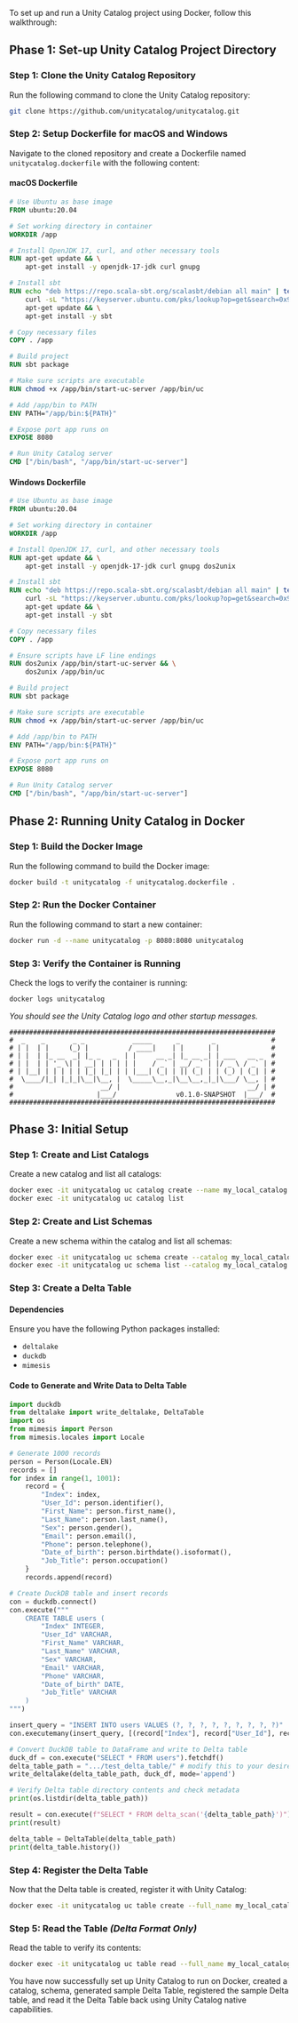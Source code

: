 To set up and run a Unity Catalog project using Docker, follow this walkthrough:

## Phase 1: Set-up Unity Catalog Project Directory

### Step 1: Clone the Unity Catalog Repository
Run the following command to clone the Unity Catalog repository:
```bash
git clone https://github.com/unitycatalog/unitycatalog.git
```

### Step 2: Setup Dockerfile for macOS and Windows
Navigate to the cloned repository and create a Dockerfile named `unitycatalog.dockerfile` with the following content:

#### macOS Dockerfile
```dockerfile
# Use Ubuntu as base image
FROM ubuntu:20.04

# Set working directory in container
WORKDIR /app

# Install OpenJDK 17, curl, and other necessary tools
RUN apt-get update && \
    apt-get install -y openjdk-17-jdk curl gnupg

# Install sbt
RUN echo "deb https://repo.scala-sbt.org/scalasbt/debian all main" | tee /etc/apt/sources.list.d/sbt.list && \
    curl -sL "https://keyserver.ubuntu.com/pks/lookup?op=get&search=0x99E82A75642AC823" | apt-key add && \
    apt-get update && \
    apt-get install -y sbt

# Copy necessary files
COPY . /app

# Build project
RUN sbt package

# Make sure scripts are executable
RUN chmod +x /app/bin/start-uc-server /app/bin/uc

# Add /app/bin to PATH
ENV PATH="/app/bin:${PATH}"

# Expose port app runs on
EXPOSE 8080

# Run Unity Catalog server
CMD ["/bin/bash", "/app/bin/start-uc-server"]
```

#### Windows Dockerfile
```dockerfile
# Use Ubuntu as base image
FROM ubuntu:20.04

# Set working directory in container
WORKDIR /app

# Install OpenJDK 17, curl, and other necessary tools
RUN apt-get update && \
    apt-get install -y openjdk-17-jdk curl gnupg dos2unix

# Install sbt
RUN echo "deb https://repo.scala-sbt.org/scalasbt/debian all main" | tee /etc/apt/sources.list.d/sbt.list && \
    curl -sL "https://keyserver.ubuntu.com/pks/lookup?op=get&search=0x99E82A75642AC823" | apt-key add && \
    apt-get update && \
    apt-get install -y sbt

# Copy necessary files
COPY . /app

# Ensure scripts have LF line endings
RUN dos2unix /app/bin/start-uc-server && \
    dos2unix /app/bin/uc

# Build project
RUN sbt package

# Make sure scripts are executable
RUN chmod +x /app/bin/start-uc-server /app/bin/uc

# Add /app/bin to PATH
ENV PATH="/app/bin:${PATH}"

# Expose port app runs on
EXPOSE 8080

# Run Unity Catalog server
CMD ["/bin/bash", "/app/bin/start-uc-server"]
```

## Phase 2: Running Unity Catalog in Docker

### Step 1: Build the Docker Image
Run the following command to build the Docker image:
```bash
docker build -t unitycatalog -f unitycatalog.dockerfile .
```

### Step 2: Run the Docker Container
Run the following command to start a new container:
```bash
docker run -d --name unitycatalog -p 8080:8080 unitycatalog
```

### Step 3: Verify the Container is Running
Check the logs to verify the container is running:
```bash
docker logs unitycatalog
```
*You should see the Unity Catalog logo and other startup messages.*

```
###################################################################
#  _    _       _ _            _____      _        _              #
# | |  | |     (_) |          / ____|    | |      | |             #
# | |  | |_ __  _| |_ _   _  | |     __ _| |_ __ _| | ___   __ _  #
# | |  | | '_ \| | __| | | | | |    / _` | __/ _` | |/ _ \ / _` | #
# | |__| | | | | | |_| |_| | | |___| (_| | || (_| | | (_) | (_| | #
#  \____/|_| |_|_|\__|\__, |  \_____\__,_|\__\__,_|_|\___/ \__, | #
#                      __/ |                                __/ | #
#                     |___/               v0.1.0-SNAPSHOT  |___/  #
###################################################################
```

## Phase 3: Initial Setup

### Step 1: Create and List Catalogs
Create a new catalog and list all catalogs:
```bash
docker exec -it unitycatalog uc catalog create --name my_local_catalog
docker exec -it unitycatalog uc catalog list
```

### Step 2: Create and List Schemas
Create a new schema within the catalog and list all schemas:
```bash
docker exec -it unitycatalog uc schema create --catalog my_local_catalog --name my_schema
docker exec -it unitycatalog uc schema list --catalog my_local_catalog
```

### Step 3: Create a Delta Table

#### Dependencies
Ensure you have the following Python packages installed:
- `deltalake`
- `duckdb`
- `mimesis`

#### Code to Generate and Write Data to Delta Table
```python
import duckdb
from deltalake import write_deltalake, DeltaTable
import os
from mimesis import Person
from mimesis.locales import Locale

# Generate 1000 records
person = Person(Locale.EN)
records = []
for index in range(1, 1001):
    record = {
        "Index": index,
        "User_Id": person.identifier(),
        "First_Name": person.first_name(),
        "Last_Name": person.last_name(),
        "Sex": person.gender(),
        "Email": person.email(),
        "Phone": person.telephone(),
        "Date_of_birth": person.birthdate().isoformat(),
        "Job_Title": person.occupation()
    }
    records.append(record)

# Create DuckDB table and insert records
con = duckdb.connect()
con.execute("""
    CREATE TABLE users (
        "Index" INTEGER,
        "User_Id" VARCHAR,
        "First_Name" VARCHAR,
        "Last_Name" VARCHAR,
        "Sex" VARCHAR,
        "Email" VARCHAR,
        "Phone" VARCHAR,
        "Date_of_birth" DATE,
        "Job_Title" VARCHAR
    )
""")

insert_query = "INSERT INTO users VALUES (?, ?, ?, ?, ?, ?, ?, ?, ?)"
con.executemany(insert_query, [(record["Index"], record["User_Id"], record["First_Name"], record["Last_Name"], record["Sex"], record["Email"], record["Phone"], record["Date_of_birth"], record["Job_Title"]) for record in records])

# Convert DuckDB table to DataFrame and write to Delta table
duck_df = con.execute("SELECT * FROM users").fetchdf()
delta_table_path = ".../test_delta_table/" # modify this to your desired directory
write_deltalake(delta_table_path, duck_df, mode='append')

# Verify Delta table directory contents and check metadata
print(os.listdir(delta_table_path))

result = con.execute(f"SELECT * FROM delta_scan('{delta_table_path}')").fetchdf()
print(result)

delta_table = DeltaTable(delta_table_path)
print(delta_table.history())
```

### Step 4: Register the Delta Table
Now that the Delta table is created, register it with Unity Catalog:
```bash
docker exec -it unitycatalog uc table create --full_name my_local_catalog.my_schema.sample_delta_table --columns "Index INT, User_Id STRING, First_Name STRING, Last_Name STRING, Sex STRING, Email STRING, Phone STRING, Date_of_birth DATE, Job_Title STRING" --format DELTA --storage_location file:///C:/Users/NGP/root/test_delta_table
```

### Step 5: Read the Table *(Delta Format Only)*
Read the table to verify its contents:
```bash
docker exec -it unitycatalog uc table read --full_name my_local_catalog.my_schema.sample_delta_table
```

You have now successfully set up Unity Catalog to run on Docker, created a catalog, schema, generated sample Delta Table, registered the sample Delta table, and read it the Delta Table back using Unity Catalog native capabilities.
